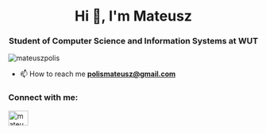 <h1 align="center">Hi 👋, I'm Mateusz</h1>
<h3 align="center">Student of Computer Science and Information Systems at WUT</h3>

<p align="left"> <img src="https://komarev.com/ghpvc/?username=mateuszpolis&label=Profile%20views&color=0e75b6&style=flat" alt="mateuszpolis" /> </p>

- 📫 How to reach me **polismateusz@gmail.com**

<h3 align="left">Connect with me:</h3>
<p align="left">
<a href="https://linkedin.com/in/mateuszpolis" target="blank"><img align="center" src="https://raw.githubusercontent.com/rahuldkjain/github-profile-readme-generator/master/src/images/icons/Social/linked-in-alt.svg" alt="mateuszpolis" height="30" width="40" /></a>
</p>
